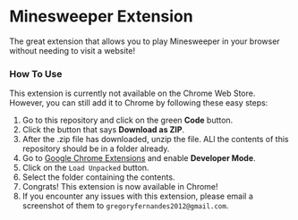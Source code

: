 # Minesweeper Extension
The great extension that allows you to play Minesweeper in your browser without needing to visit a website!

### How To Use
This extension is currently not available on the Chrome Web Store. However, you can still add it to Chrome by following these easy steps:
1. Go to this repository and click on the green **Code** button.
2. Click the button that says **Download as ZIP**.
3. After the .zip file has downloaded, unzip the file. ALl the contents of this repository should be in a folder already.
4. Go to [Google Chrome Extensions](chrome://extensions) and enable **Developer Mode**.
5. Click on the `Load Unpacked` button.
6. Select the folder containing the contents.
7. Congrats! This extension is now available in Chrome!
8. If you encounter any issues with this extension, please email a screenshot of them to `gregoryfernandes2012@gmail.com`.

